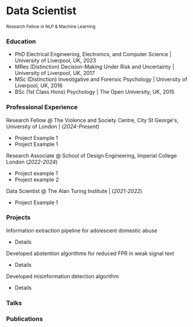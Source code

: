 # Data Scientist
<small>Research Fellow in NLP & Machine Learning</small>

### Education
  - PhD Electrical Engineering, Electronics, and Computer Science | University of Liverpool, UK, 2023
  - MRes (Distinction) Decision-Making Under Risk and Uncertainty | University of Liverpool, UK, 2017
  - MSc (Distinction) Investigative and Forensic Psychology | University of Liverpool, UK, 2016
  - BSc (1st Class Hons) Psychology | The Open University, UK, 2015

### Professional Experience
Research Fellow @ The Violence and Society Centre, City St George's, University of London | (_2024-Present_)
  - Project Example 1
  - Project Example 1

Research Associate @ School of Design Engineering, Imperial College London (_2022-2024_)
  - Project example 1
  - Project example 2

Data Scientist @ The Alan Turing Institute | (_2021-2022_)
- Project Example 1


### Projects
Information extraction pipeline for adolescent domestic abuse
- Details

Developed abstention algorithms for reduced FPR in weak signal text
- Details

Developed misinformation detection algorithm
- Details

### Talks


### Publications
